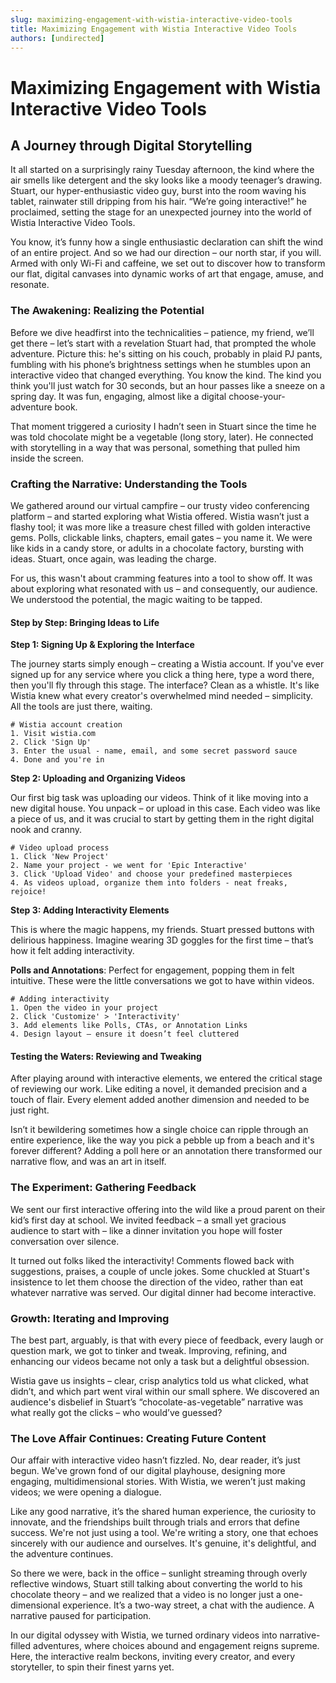 ```yaml
---
slug: maximizing-engagement-with-wistia-interactive-video-tools
title: Maximizing Engagement with Wistia Interactive Video Tools
authors: [undirected]
---
```



# Maximizing Engagement with Wistia Interactive Video Tools

## A Journey through Digital Storytelling

It all started on a surprisingly rainy Tuesday afternoon, the kind where the air smells like detergent and the sky looks like a moody teenager’s drawing. Stuart, our hyper-enthusiastic video guy, burst into the room waving his tablet, rainwater still dripping from his hair. “We’re going interactive!” he proclaimed, setting the stage for an unexpected journey into the world of Wistia Interactive Video Tools. 

You know, it’s funny how a single enthusiastic declaration can shift the wind of an entire project. And so we had our direction – our north star, if you will. Armed with only Wi-Fi and caffeine, we set out to discover how to transform our flat, digital canvases into dynamic works of art that engage, amuse, and resonate. 

### The Awakening: Realizing the Potential

Before we dive headfirst into the technicalities – patience, my friend, we’ll get there – let’s start with a revelation Stuart had, that prompted the whole adventure. Picture this: he's sitting on his couch, probably in plaid PJ pants, fumbling with his phone’s brightness settings when he stumbles upon an interactive video that changed everything. You know the kind. The kind you think you'll just watch for 30 seconds, but an hour passes like a sneeze on a spring day. It was fun, engaging, almost like a digital choose-your-adventure book. 

That moment triggered a curiosity I hadn’t seen in Stuart since the time he was told chocolate might be a vegetable (long story, later). He connected with storytelling in a way that was personal, something that pulled him inside the screen. 

### Crafting the Narrative: Understanding the Tools

We gathered around our virtual campfire – our trusty video conferencing platform – and started exploring what Wistia offered. Wistia wasn’t just a flashy tool; it was more like a treasure chest filled with golden interactive gems. Polls, clickable links, chapters, email gates – you name it. We were like kids in a candy store, or adults in a chocolate factory, bursting with ideas. Stuart, once again, was leading the charge.

For us, this wasn't about cramming features into a tool to show off. It was about exploring what resonated with us – and consequently, our audience. We understood the potential, the magic waiting to be tapped. 

#### Step by Step: Bringing Ideas to Life

**Step 1: Signing Up & Exploring the Interface**

The journey starts simply enough – creating a Wistia account. If you've ever signed up for any service where you click a thing here, type a word there, then you'll fly through this stage. The interface? Clean as a whistle. It's like Wistia knew what every creator's overwhelmed mind needed – simplicity. All the tools are just there, waiting.

```shell
# Wistia account creation
1. Visit wistia.com
2. Click 'Sign Up'
3. Enter the usual - name, email, and some secret password sauce
4. Done and you're in
```

**Step 2: Uploading and Organizing Videos**

Our first big task was uploading our videos. Think of it like moving into a new digital house. You unpack – or upload in this case. Each video was like a piece of us, and it was crucial to start by getting them in the right digital nook and cranny.

```shell
# Video upload process
1. Click 'New Project' 
2. Name your project - we went for 'Epic Interactive'
3. Click 'Upload Video' and choose your predefined masterpieces
4. As videos upload, organize them into folders - neat freaks, rejoice!
```

**Step 3: Adding Interactivity Elements**

This is where the magic happens, my friends. Stuart pressed buttons with delirious happiness. Imagine wearing 3D goggles for the first time – that’s how it felt adding interactivity. 

**Polls and Annotations**: Perfect for engagement, popping them in felt intuitive. These were the little conversations we got to have within videos.

```shell
# Adding interactivity
1. Open the video in your project
2. Click 'Customize' > 'Interactivity'
3. Add elements like Polls, CTAs, or Annotation Links 
4. Design layout – ensure it doesn’t feel cluttered
```

#### Testing the Waters: Reviewing and Tweaking

After playing around with interactive elements, we entered the critical stage of reviewing our work. Like editing a novel, it demanded precision and a touch of flair. Every element added another dimension and needed to be just right.

Isn’t it bewildering sometimes how a single choice can ripple through an entire experience, like the way you pick a pebble up from a beach and it's forever different? Adding a poll here or an annotation there transformed our narrative flow, and was an art in itself.

### The Experiment: Gathering Feedback

We sent our first interactive offering into the wild like a proud parent on their kid’s first day at school. We invited feedback – a small yet gracious audience to start with – like a dinner invitation you hope will foster conversation over silence. 

It turned out folks liked the interactivity! Comments flowed back with suggestions, praises, a couple of uncle jokes. Some chuckled at Stuart's insistence to let them choose the direction of the video, rather than eat whatever narrative was served. Our digital dinner had become interactive. 

### Growth: Iterating and Improving

The best part, arguably, is that with every piece of feedback, every laugh or question mark, we got to tinker and tweak. Improving, refining, and enhancing our videos became not only a task but a delightful obsession. 

Wistia gave us insights – clear, crisp analytics told us what clicked, what didn’t, and which part went viral within our small sphere. We discovered an audience's disbelief in Stuart’s “chocolate-as-vegetable” narrative was what really got the clicks – who would’ve guessed?

### The Love Affair Continues: Creating Future Content

Our affair with interactive video hasn’t fizzled. No, dear reader, it’s just begun. We've grown fond of our digital playhouse, designing more engaging, multidimensional stories. With Wistia, we weren’t just making videos; we were opening a dialogue.

Like any good narrative, it’s the shared human experience, the curiosity to innovate, and the friendships built through trials and errors that define success. We're not just using a tool. We're writing a story, one that echoes sincerely with our audience and ourselves. It's genuine, it's delightful, and the adventure continues.

So there we were, back in the office – sunlight streaming through overly reflective windows, Stuart still talking about converting the world to his chocolate theory – and we realized that a video is no longer just a one-dimensional experience. It’s a two-way street, a chat with the audience. A narrative paused for participation.

In our digital odyssey with Wistia, we turned ordinary videos into narrative-filled adventures, where choices abound and engagement reigns supreme. Here, the interactive realm beckons, inviting every creator, and every storyteller, to spin their finest yarns yet.